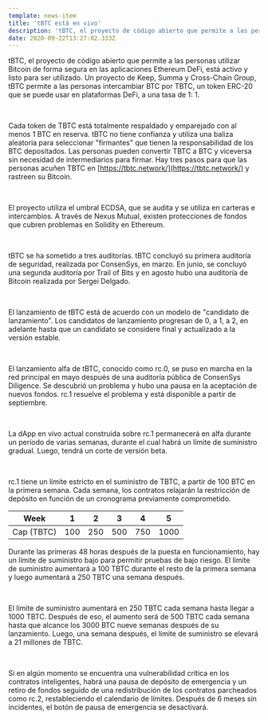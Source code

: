 ```yaml
---
template: news-item
title: 'tBTC está en vivo'
description: 'tBTC, el proyecto de código abierto que permite a las personas utilizar Bitcoin de forma segura en las aplicaciones Ethereum DeFi, está activo y listo para ser utilizado. Un proyecto de Keep, Summa y Cross-Chain Group, tBTC permite a las personas intercambiar BTC por TBTC, un ...'
date: 2020-09-22T13:27:02.333Z
---
```

<!---
#  translator: Lord#5932

#  url: https://telegra.ph/tBTC-est%C3%A1-en-vivo-09-29

#  submission url: https://discordapp.com/channels/590951101600235531/701767679102550016/760892495474327623

----------

translated title: tBTC is live
match with: tBTC Is Live
confidence (0-1): 1

-->

tBTC, el proyecto de código abierto que permite a las personas utilizar Bitcoin de forma segura en las aplicaciones Ethereum DeFi, está activo y listo para ser utilizado. Un proyecto de Keep, Summa y Cross-Chain Group, tBTC permite a las personas intercambiar BTC por TBTC, un token ERC-20 que se puede usar en plataformas DeFi, a una tasa de 1: 1.

<br>

Cada token de TBTC está totalmente respaldado y emparejado con al menos 1 BTC en reserva. tBTC no tiene confianza y utiliza una baliza aleatoria para seleccionar "firmantes" que tienen la responsabilidad de los BTC depositados. Las personas pueden convertir TBTC a BTC y viceversa sin necesidad de intermediarios para firmar. Hay tres pasos para que las personas acuñen TBTC en [https://tbtc.network/](https://tbtc.network/) y rastreen su Bitcoin.

<br>

El proyecto utiliza el umbral ECDSA, que se audita y se utiliza en carteras e intercambios. A través de Nexus Mutual, existen protecciones de fondos que cubren problemas en Solidity en Ethereum.

<br>

tBTC se ha sometido a tres auditorías. tBTC concluyó su primera auditoría de seguridad, realizada por ConsenSys, en marzo. En junio, se concluyó una segunda auditoría por Trail of Bits y en agosto hubo una auditoría de Bitcoin realizada por Sergei Delgado.

<br>

El lanzamiento de tBTC está de acuerdo con un modelo de "candidato de lanzamiento". Los candidatos de lanzamiento progresan de 0, a 1, a 2, en adelante hasta que un candidato se considere final y actualizado a la versión estable.

<br>

El lanzamiento alfa de tBTC, conocido como rc.0, se puso en marcha en la red principal en mayo después de una auditoría pública de ConsenSys Diligence. Se descubrió un problema y hubo una pausa en la aceptación de nuevos fondos. rc.1 resuelve el problema y está disponible a partir de septiembre.

<br>

La dApp en vivo actual construida sobre rc.1 permanecerá en alfa durante un período de varias semanas, durante el cual habrá un límite de suministro gradual. Luego, tendrá un corte de versión beta.

<br>

rc.1 tiene un límite estricto en el suministro de TBTC, a partir de 100 BTC en la primera semana. Cada semana, los contratos relajarán la restricción de depósito en función de un cronograma previamente comprometido.

| Week       | 1   | 2   | 3   | 4   | 5    |
| ---------- | --- | --- | --- | --- | ---- |
| Cap (TBTC) | 100 | 250 | 500 | 750 | 1000 |


Durante las primeras 48 horas después de la puesta en funcionamiento, hay un límite de suministro bajo para permitir pruebas de bajo riesgo. El límite de suministro aumentará a 100 TBTC durante el resto de la primera semana y luego aumentará a 250 TBTC una semana después.

<br>

El límite de suministro aumentará en 250 TBTC cada semana hasta llegar a 1000 TBTC. Después de eso, el aumento será de 500 TBTC cada semana hasta que alcance los 3000 BTC nueve semanas después de su lanzamiento. Luego, una semana después, el límite de suministro se elevará a 21 millones de TBTC.

<br>

Si en algún momento se encuentra una vulnerabilidad crítica en los contratos inteligentes, habrá una pausa de depósito de emergencia y un retiro de fondos seguido de una redistribución de los contratos parcheados como rc.2, restableciendo el calendario de límites. Después de 6 meses sin incidentes, el botón de pausa de emergencia se desactivará.

